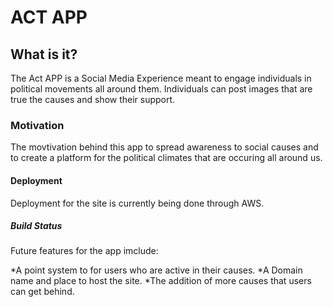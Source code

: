 # ACT APP

## What is it?
The Act APP is a Social Media Experience meant to engage individuals in political movements all around them. Individuals can post images that are true the causes and show their support.

### Motivation
The movtivation behind this app to spread awareness to social causes and to create a platform for the political climates that are occuring all around us. 


#### Deployment
Deployment for the site is currently being done through AWS.


##### Build Status


  Future features for the app imclude:

  *A point system to for users who are active in their causes.
  *A Domain name and place to host the site.
  *The addition of more causes that users can get behind.
